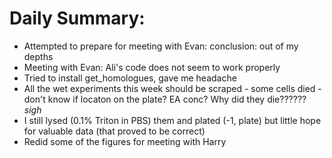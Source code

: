 # Daily Summary:
- Attempted to prepare for meeting with Evan: conclusion: out of my depths
- Meeting with Evan: Ali's code does not seem to work properly
- Tried to install get_homologues, gave me headache
- All the wet experiments this week should be scraped - some cells died - don't know if locaton on the plate? EA conc?
Why did they die?????? *sigh*
- I still lysed (0.1% Triton in PBS) them and plated (-1, plate) but little hope for valuable data (that proved to be correct)
- Redid some of the figures for meeting with Harry
